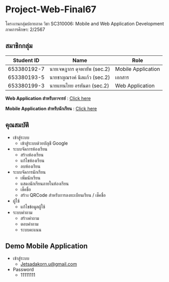# Project-Web-Final67
โครงงานกลุ่มปลายภาค 
วิชา SC310006: Mobile and Web Application Development
ภาคการศึกษา: 2/2567

## สมาชิกกลุ่ม


| Student ID       | Name                          | Role                     |
|-------------------|-------------------------------|--------------------------|
| 653380192-7      | นายเจษฎากร ดุจพายัพ (sec.2)  | Mobile Application       |
| 653380193-5      | นายชาญณรงค์ นิลแก้ว (sec.2)   | เอกสาร        |
| 653380199-3      | นายแทนไทย อรหันตา (sec.2)     | Web Application   |

**Web Application สำหรับอาจารย์**  :   [Click here](https://jetsadakorn192-7.github.io/ProjectFinalForMobileWeb2025/?fbclid=IwY2xjawIv7x5leHRuA2FlbQIxMAABHZWijwm31x5OAwroxsb5L40QoIdlImLeHq8gFvPZWeN3Fibum4TuQ3uvqA_aem_RwYKFIIylwSlKyheZQr0jw) 

**Mobile Application สำหรับนักเรียน**  :   [Click here](https://expo.dev/preview/update?message=Done&updateRuntimeVersion=1.0.0&createdAt=2025-03-15T08%3A41%3A31.569Z&slug=exp&projectId=541f6697-b1c8-4d85-b0c8-12b501ed6770&group=646a9854-140c-461b-8530-2ffdb6b6f2fc)

## คุณสมบัติ
- เข้าสู่ระบบ
  - เข้าสู่ระบบด้วยบัญชี Google 
- ระบบจัดการห้องเรียน
  - สร้างห้องเรียน
  - แก้ไขห้องเรียน
  - ลบห้องเรียน
- ระบบจัดการนักเรียน
  - เพิ่มนักเรียน
  - แสดงนักเรียนภายในห้องเรียน
  - เช็คชื่อ
  - สร้าง QRCode สำหรับการลงทะเบียนเรียน / เช็คชื่อ
- ผู้ใช้
  - แก้ไขข้อมูลผู้ใช้
- ระบบคำถาม
  - สร้างคำถาม
  - ตอบคำถาม
  - ระบบคะแนน

## Demo Mobile Application
- เข้าสู่ระบบ
  - Jetsadakorn.u@gmail.com
- Password
  - 11111111
